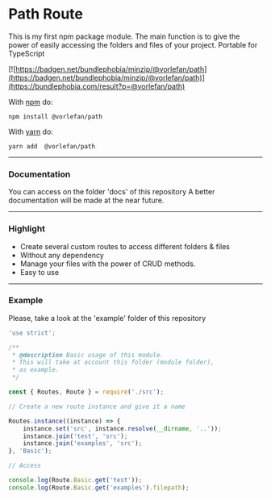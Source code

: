 # Path Route

This is my first npm package module. The main function is to give the power of easily accessing the folders and files of your project.
Portable for TypeScript

[![https://badgen.net/bundlephobia/minzip/@vorlefan/path](https://badgen.net/bundlephobia/minzip/@vorlefan/path)](https://bundlephobia.com/result?p=@vorlefan/path)

With [npm](https://npmjs.org) do:

```
npm install @vorlefan/path
```

With [yarn](https://yarnpkg.com/en/) do:

```
yarn add  @vorlefan/path
```

<hr>

### Documentation

You can access on the folder 'docs' of this repository
A better documentation will be made at the near future.

<hr>

### Highlight

-   Create several custom routes to access different folders & files
-   Without any dependency
-   Manage your files with the power of CRUD methods.
-   Easy to use

<hr>

### Example

Please, take a look at the 'example' folder of this repository

```js
'use strict';

/**
 * @description Basic usage of this module.
 * This will take at account this folder (module folder),
 * as example.
 */

const { Routes, Route } = require('./src');

// Create a new route instance and give it a name

Routes.instance((instance) => {
    instance.set('src', instance.resolve(__dirname, '..'));
    instance.join('test', 'src');
    instance.join('examples', 'src');
}, 'Basic');

// Access

console.log(Route.Basic.get('test'));
console.log(Route.Basic.get('examples').filepath);
```
